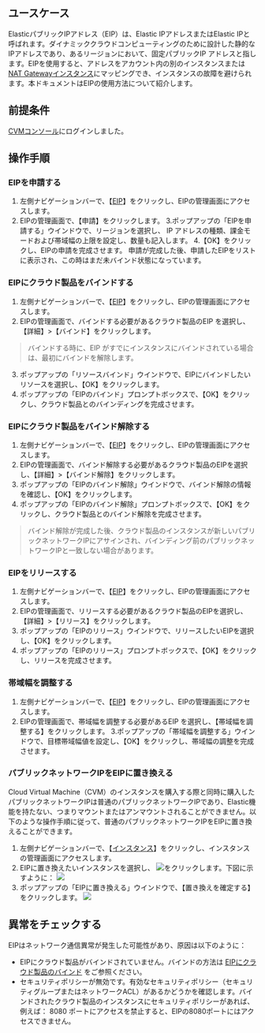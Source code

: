 ## ユースケース
ElasticパブリックIPアドレス（EIP）は、Elastic IPアドレスまたはElastic IPと呼ばれます。ダイナミッククラウドコンピューティングのために設計した静的なIPアドレスであり、あるリージョンにおいて、固定パブリックIP アドレスと指します。EIPを使用すると、アドレスをアカウント内の別のインスタンスまたは[NAT Gatewayインスタンス](/doc/product/215/%E7%BD%91%E5%85%B3#2.-nat.E7.BD.91.E5.85.B3)にマッピングでき、インスタンスの故障を避けられます。本ドキュメントはEIPの使用方法について紹介します。

## 前提条件

[CVMコンソール](https://console.cloud.tencent.com/cvm)にログインしました。

## 操作手順

### EIPを申請する 

1. 左側ナビゲーションバーで、【[EIP](https://console.cloud.tencent.com/cvm/eip)】をクリックし、EIPの管理画面にアクセスします。
2. EIPの管理画面で、【申請】をクリックします。
3.ポップアップの「EIPを申請する」ウインドウで、リージョンを選択し、 IP アドレスの種類、課金モードおよび帯域幅の上限を設定し、数量も記入します。
4.【OK】をクリックし、EIPの申請を完成させます。
申請が完成した後、申請したEIPをリストに表示され、この時はまだ未バインド状態になっています。

<span id = "jump2">  </span>
### EIPにクラウド製品をバインドする

1. 左側ナビゲーションバーで、【[EIP](https://console.cloud.tencent.com/cvm/eip)】をクリックし、EIPの管理画面にアクセスします。
2. EIPの管理画面で、バインドする必要があるクラウド製品のEIP を選択し、【詳細】>【バインド】をクリックします。
> バインドする時に、EIP がすでにインスタンスにバインドされている場合は、最初にバインドを解除します。
>
3. ポップアップの「リソースバインド」ウインドウで、EIPにバインドしたいリソースを選択し、【OK】をクリックします。
4. ポップアップの「EIPのバインド」プロンプトボックスで、【OK】をクリックし、クラウド製品とのバインディングを完成させます。


### EIPにクラウド製品をバインド解除する

1. 左側ナビゲーションバーで、【[EIP](https://console.cloud.tencent.com/cvm/eip)】をクリックし、EIPの管理画面にアクセスします。
2. EIPの管理画面で、バインド解除する必要があるクラウド製品のEIPを選択し、【詳細】>【バインド解除】をクリックします。
3. ポップアップの「EIPのバインド解除」ウインドウで、バインド解除の情報を確認し、【OK】をクリックします。
4. ポップアップの「EIPのバインド解除」プロンプトボックスで、【OK】をクリックし、クラウド製品とのバインド解除を完成させます。
> バインド解除が完成した後、クラウド製品のインスタンスが新しいパブリックネットワークIPにアサインされ、バインディング前のパブリックネットワークIPと一致しない場合があります。
>

<span id = "jump">  </span>
### EIPをリリースする

1. 左側ナビゲーションバーで、【[EIP](https://console.cloud.tencent.com/cvm/eip)】をクリックし、EIPの管理画面にアクセスします。
2. EIPの管理画面で、リリースする必要があるクラウド製品のEIPを選択し、【詳細】>【リリース】をクリックします。
3. ポップアップの「EIPのリリース」ウインドウで、リリースしたいEIPを選択し、【OK】をクリックします。
4. ポップアップの「EIPのリリース」プロンプトボックスで、【OK】をクリックし、リリースを完成させます。

### 帯域幅を調整する
1. 左側ナビゲーションバーで、【[EIP](https://console.cloud.tencent.com/cvm/eip)】をクリックし、EIPの管理画面にアクセスします。
2. EIPの管理画面で、帯域幅を調整する必要があるEIP を選択し、【帯域幅を調整する】をクリックします。
3.ポップアップの「帯域幅を調整する」ウインドウで、目標帯域幅値を設定し、【OK】をクリックし、帯域幅の調整を完成させます。

### パブリックネットワークIPをEIPに置き換える
Cloud Virtual Machine（CVM）のインスタンスを購入する際と同時に購入したパブリックネットワークIPは普通のパブリックネットワークIPであり、Elastic機能を持たない、つまりマウントまたはアンマウントされることができません。以下のような操作手順に従って、普通のパブリックネットワークIPをEIPに置き換えることができます。
1. 左側ナビゲーションバーで、【[インスタンス](https://console.cloud.tencent.com/cvm/index)】をクリックし、インスタンスの管理画面にアクセスします。
2. EIPに置き換えたいインスタンスを選択し、 <img src="https://main.qcloudimg.com/raw/25e8c0e37b73c12da900301f03e57dbc.png" style="margin: 0;"></img>をクリックします。下図に示すように：
![](https://main.qcloudimg.com/raw/53b608b2bb0840920703e7f50957611a.jpg)
3. ポップアップの「EIPに置き換える」ウインドウで、【置き換えを確定する】をクリックします。
![](https://main.qcloudimg.com/raw/3d20c058c66975f847e68e42ae944d6f.png)

## 異常をチェックする
EIPはネットワーク通信異常が発生した可能性があり、原因は以下のように： 
- EIPにクラウド製品がバインドされていません。バインドの方法は [EIPにクラウド製品のバインド](#jump2) をご参照ください。
- セキュリティポリシーが無効です。有効なセキュリティポリシー（セキュリティグループまたはネットワークACL）があるかどうかを確認します。バインドされたクラウド製品のインスタンスにセキュリティポリシーがあれば、例えば： 8080 ポートにアクセスを禁止すると、EIPの8080ポートにはアクセスできません。
